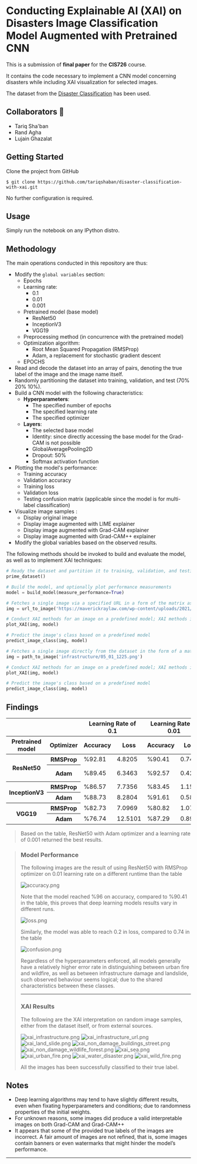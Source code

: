 Conducting Explainable AI (XAI) on Disasters Image Classification Model Augmented with  Pretrained CNN
==============================
This is a submission of **final paper** for the **CIS726** course.

It contains the code necessary to implement a CNN model concerning disasters while including XAI visualization for
selected images.

The dataset from the [Disaster Classification](https://www.kaggle.com/code/teresadl/disaster-classification) has been
used.


Collaborators 🥇
------------

* Tariq Sha'ban
* Rand Agha
* Lujain Ghazalat

Getting Started
------------
Clone the project from GitHub

`$ git clone https://github.com/tariqshaban/disaster-classification-with-xai.git`

No further configuration is required.


Usage
------------
Simply run the notebook on any IPython distro.


Methodology
------------
The main operations conducted in this repository are thus:

* Modify the `global variables` section:
    * Epochs
    * Learning rate:
        * 0.1
        * 0.01
        * 0.001
    * Pretrained model (base model)
        * ResNet50
        * InceptionV3
        * VGG19
    * Preprocessing method (in concurrence with the pretrained model)
    * Optimization algorithm:
        * Root Mean Squared Propagation (RMSProp)
        * Adam, a replacement for stochastic gradient descent
    * EPOCHS
* Read and decode the dataset into an array of pairs, denoting the true label of the image and the image name itself.
* Randomly partitioning the dataset into training, validation, and test (70% 20% 10%).
* Build a CNN model with the following characteristics:
    * **Hyperparameters**:
        * The specified number of epochs
        * The specified learning rate
        * The specified optimizer
    * **Layers**:
        * The selected base model
        * Identity: since directly accessing the base model for the Grad-CAM is not possible
        * GlobalAveragePooling2D
        * Dropout: 50%
        * Softmax activation function
* Plotting the model's performance:
    * Training accuracy
    * Validation accuracy
    * Training loss
    * Validation loss
    * Testing confusion matrix (applicable since the model is for multi-label classification)
* Visualize image samples :
    * Display original image
    * Display image augmented with LIME explainer
    * Display image augmented with Grad-CAM explainer
    * Display image augmented with Grad-CAM++ explainer
* Modify the global variables based on the observed results.

The following methods should be invoked to build and evaluate the model, as well as to implement XAI techniques:

``` python
# Ready the dataset and partition it to training, validation, and testing
prime_dataset()

# Build the model, and optionally plot performance measurements
model = build_model(measure_performance=True)
```

``` python
# Fetches a single image via a specified URL in a form of the matrix as a nested list
img = url_to_image('https://maverickraylaw.com/wp-content/uploads/2021/10/shutterstock_1143680258-1.jpg')

# Conduct XAI methods for an image on a predefined model; XAI methods include LIME, Grad-CAM, and Grad-CAM++
plot_XAI(img, model)

# Predict the image's class based on a predefined model
predict_image_class(img, model)
```

``` python
# Fetches a single image directly from the dataset in the form of a matrix as a nested list
img = path_to_image('infrastructure/05_01_1225.png')

# Conduct XAI methods for an image on a predefined model; XAI methods include LIME, Grad-CAM, and Grad-CAM++
plot_XAI(img, model)

# Predict the image's class based on a predefined model
predict_image_class(img, model)
```

Findings
------------

<table>
<thead>
  <tr>
    <th colspan="2"></th>
    <th colspan="2">Learning Rate of 0.1</th>
    <th colspan="2">Learning Rate of 0.01</th>
    <th colspan="2">Learning Rate of 0.001</th>
  </tr>
  <tr>
    <th>Pretrained model</th>
    <th>Optimizer</th>
    <th>Accuracy</th>
    <th>Loss</th>
    <th>Accuracy</th>
    <th>Loss</th>
    <th>Accuracy</th>
    <th>Loss</th>
  </tr>
</thead>
<tbody>
  <tr>
    <th rowspan="2">ResNet50</th>
    <th>RMSProp</th>
    <td>%92.81</td>
    <td>4.8205</td>
    <td>%90.41</td>
    <td>0.7413</td>
    <td>%94.24</td>
    <td>0.1648</td>
  </tr>
  <tr>
    <th>Adam</th>
    <td>%89.45</td>
    <td>6.3463</td>
    <td>%92.57</td>
    <td>0.4252</td>
    <td>&#9989; %95.68</td>
    <td>&#9989; 0.1455</td>
  </tr>
  <tr>
    <th rowspan="2">InceptionV3</th>
    <th>RMSProp</th>
    <td>%86.57</td>
    <td>7.7356</td>
    <td>%83.45</td>
    <td>1.1538</td>
    <td>%93.05</td>
    <td>0.2375</td>
  </tr>
  <tr>
    <th>Adam</th>
    <td>%88.73</td>
    <td>8.2804</td>
    <td>%91.61</td>
    <td>0.5801</td>
    <td>%92.81</td>
    <td>0.2396</td>
  </tr>
  <tr>
    <th rowspan="2">VGG19</th>
    <th>RMSProp</th>
    <td>%82.73</td>
    <td>7.0969</td>
    <td>%80.82</td>
    <td>1.0777</td>
    <td>%89.93</td>
    <td>0.3247</td>
  </tr>
  <tr>
    <th>Adam</th>
    <td>%76.74</td>
    <td>12.5101</td>
    <td>%87.29</td>
    <td>0.8974</td>
    <td>%89.69</td>
    <td>0.2934</td>
  </tr>
</tbody>
</table>

> Based on the table, ResNet50 with Adam optimizer and a learning rate of 0.001 returned the best results.

> ### Model Performance
>
> The following images are the result of using ResNet50 with RMSProp optimizer on 0.01 learning rate on a different
> runtime than the table
>
> ![accuracy.png](assets/images/accuracy.jpg)
>
> Note that the model reached %96 on accuracy, compared to %90.41 in the table, this proves that deep learning models
> results vary in different runs.
>
> ![loss.png](assets/images/loss.jpg)
>
> Similarly, the model was able to reach 0.2 in loss, compared to 0.74 in the table
>
> ![confusion.png](assets/images/confusion.jpg)
>
> Regardless of the hyperparameters enforced, all models generally have a relatively higher error rate in distinguishing
> between
> urban fire and wildfire, as well as between infrastructure damage and landslide, such observed behaviour seems
> logical; due to the shared characteristics between these classes.
>
> --------
>
> ### XAI Results
>
> The following are the XAI interpretation on random image samples, either from the dataset itself, or from external
> sources.
>
> ![xai_infrastructure.png](assets/images/explainable_ai/xai_infrastructure.jpg)
> ![xai_infrastructure_url.png](assets/images/explainable_ai/xai_infrastructure_url.jpg)
> ![xai_land_slide.png](assets/images/explainable_ai/xai_land_slide.jpg)
> ![xai_non_damage_buildings_street.png](assets/images/explainable_ai/xai_non_damage_buildings_street.jpg)
> ![xai_non_damage_wildlife_forest.png](assets/images/explainable_ai/xai_non_damage_wildlife_forest.jpg)
> ![xai_sea.png](assets/images/explainable_ai/xai_sea.jpg)
> ![xai_urban_fire.png](assets/images/explainable_ai/xai_urban_fire.jpg)
> ![xai_water_disaster.png](assets/images/explainable_ai/xai_water_disaster.jpg)
> ![xai_wild_fire.png](assets/images/explainable_ai/xai_wild_fire.jpg)
>
> All the images has been successfully classified to their true label.

Notes
------------

* Deep learning algorithms may tend to have slightly different results, even when fixating hyperparameters and
  conditions; due to randomness properties of the initial weights.
* For unknown reasons, some images did produce a valid interpretable images on both Grad-CAM and Grad-CAM++
* It appears that some of the provided true labels of the images are incorrect. A fair amount of images are not refined,
  that is, some images contain banners or even watermarks that might hinder the model’s performance.

--------